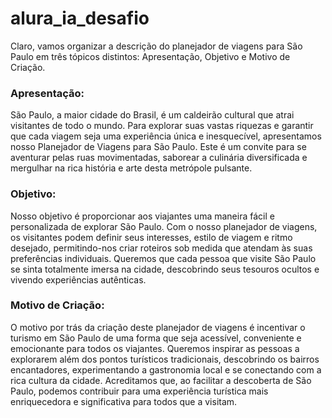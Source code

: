 # alura_ia_desafio
Claro, vamos organizar a descrição do planejador de viagens para São Paulo em três tópicos distintos: Apresentação, Objetivo e Motivo de Criação.

### Apresentação:

São Paulo, a maior cidade do Brasil, é um caldeirão cultural que atrai visitantes de todo o mundo. Para explorar suas vastas riquezas e garantir que cada viagem seja uma experiência única e inesquecível, apresentamos nosso Planejador de Viagens para São Paulo. Este é um convite para se aventurar pelas ruas movimentadas, saborear a culinária diversificada e mergulhar na rica história e arte desta metrópole pulsante.

### Objetivo:

Nosso objetivo é proporcionar aos viajantes uma maneira fácil e personalizada de explorar São Paulo. Com o nosso planejador de viagens, os visitantes podem definir seus interesses, estilo de viagem e ritmo desejado, permitindo-nos criar roteiros sob medida que atendam às suas preferências individuais. Queremos que cada pessoa que visite São Paulo se sinta totalmente imersa na cidade, descobrindo seus tesouros ocultos e vivendo experiências autênticas.

### Motivo de Criação:

O motivo por trás da criação deste planejador de viagens é incentivar o turismo em São Paulo de uma forma que seja acessível, conveniente e emocionante para todos os viajantes. Queremos inspirar as pessoas a explorarem além dos pontos turísticos tradicionais, descobrindo os bairros encantadores, experimentando a gastronomia local e se conectando com a rica cultura da cidade. Acreditamos que, ao facilitar a descoberta de São Paulo, podemos contribuir para uma experiência turística mais enriquecedora e significativa para todos que a visitam.
